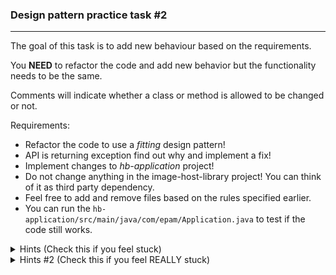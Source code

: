 ### Design pattern practice task #2

---

The goal of this task is to add new behaviour based on the requirements. 

You **NEED** to refactor the code and add new behavior but the functionality needs to be the same. 

Comments will indicate whether a class or method is allowed to be changed or not.

Requirements:

- Refactor the code to use a _fitting_ design pattern!
- API is returning exception find out why and implement a fix!
- Implement changes to _hb-application_ project!
- Do not change anything in the image-host-library project! You can think of it as third party dependency.
- Feel free to add and remove files based on the rules specified earlier.
- You can run the `hb-application/src/main/java/com/epam/Application.java` to test if the code still works.

<details>
  <summary>Hints (Check this if you feel stuck)</summary>
  <ul>
    <li>There are duplicate code parts.
    <li>The image-host-library have a restriction of providing 3 API calls each time.
    <li>You are trying to make 4 calls, there is room for optimization.
    <li>Notice that you are doing the same API call multiple times!
    <li>If you are not familiar with design patterns: <a href="https://springframework.guru/gang-of-four-design-patterns/">click here</a>
    </ul>
</details>

<details>
  <summary>Hints #2 (Check this if you feel REALLY stuck)</summary>
  <ul>
    <li>There is a structural design pattern that can help you.
    <li>You need to implement a cache, find a fitting pattern for that!
  </ul>
</details>